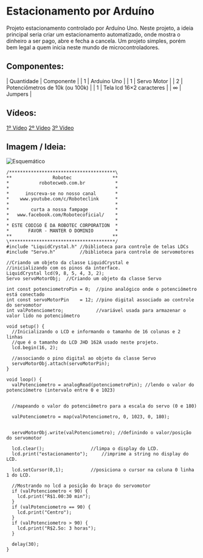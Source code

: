 # Estacionamento por Arduíno
Projeto estacionamento controlado por Arduíno Uno. Neste projeto, a ideia principal seria criar um estacionamento automatizado, onde mostra o dinheiro a ser pago, abre e fecha a cancela. Um projeto simples, porém bem legal a quem inicia neste mundo de microcontroladores.

## Componentes:

| Quantidade | Componente |
| 1 | Arduino Uno |
| 1 | Servo Motor |
| 2 | Potenciômetros de 10k (ou 100k) |
| 1 | Tela lcd 16×2 caracteres |
| ∞ | Jumpers |

## Vídeos:
[1º Vídeo](https://youtu.be/EeewydyNeo0)
[2º Vídeo](https://youtu.be/Ka7J6hLeSoE)
[3º Vídeo](https://youtu.be/ioQXcg3PAIQ)

## Imagem / Ideia:
![Esquemático](https://github.com/vicpb/robotec-projects/blob/master/automated_parking/projeto-estacionamento.png)

```
/***************************************\ 
**               Robotec               ** 
*           robotecweb.com.br           * 
*                                       *
*      inscreva-se no nosso canal       *
*    www.youtube.com/c/Roboteclink      *
*                                       *
*        curta a nossa fampage          *
*   www.facebook.com/Robotecoficial/    *
*                                       *
* ESTE CODIGO É DA ROBOTEC CORPORATION  * 
*       FAVOR - MANTER O DOMINIO        *
**                                     ** 
\***************************************/
#include "LiquidCrystal.h" //biblioteca para controle de telas LDCs
#include "Servo.h"         //biblioteca para controle de servomotores
 
//Criando um objeto da classe LiquidCrystal e
//inicializando com os pinos da interface.
LiquidCrystal lcd(9, 8, 5, 4, 3, 2);
Servo servoMotorObj;  //Criando um objeto da classe Servo
 
int const potenciometroPin = 0;  //pino analógico onde o potenciômetro está conectado
int const servoMotorPin    = 12; //pino digital associado ao controle do servomotor
int valPotenciometro;            //variável usada para armazenar o valor lido no potenciômetro
 
void setup() {
  //Inicializando o LCD e informando o tamanho de 16 colunas e 2 linhas
  //que é o tamanho do LCD JHD 162A usado neste projeto.
  lcd.begin(16, 2);
 
  //associando o pino digital ao objeto da classe Servo  
  servoMotorObj.attach(servoMotorPin);
}
 
void loop() {
  valPotenciometro = analogRead(potenciometroPin); //lendo o valor do potenciômetro (intervalo entre 0 e 1023)
 
 
  //mapeando o valor do potenciômetro para a escala do servo (0 e 180)
 
  valPotenciometro = map(valPotenciometro, 0, 1023, 0, 180);
 
 
  servoMotorObj.write(valPotenciometro); //definindo o valor/posição do servomotor  
    
  lcd.clear();                 //limpa o display do LCD.     
  lcd.print("estacionamento");     //imprime a string no display do LCD.
 
  lcd.setCursor(0,1);          //posiciona o cursor na coluna 0 linha 1 do LCD.
 
  //Mostrando no lcd a posição do braço do servomotor
  if (valPotenciometro < 90) {
    lcd.print("R$1.00:30 min");
  }   
  if (valPotenciometro == 90) {
    lcd.print("Centro");
  }   
  if (valPotenciometro > 90) {
    lcd.print("R$2.5o: 3 horas");
  }
 
  delay(30);            
}
```